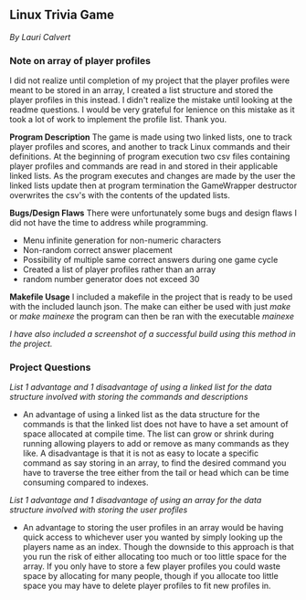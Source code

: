 ## Linux Trivia Game
*By Lauri Calvert*

### Note on array of player profiles
I did not realize until completion of my project that the player profiles were meant to be stored in an array, I created a list structure and stored the player profiles in this instead. I didn't realize the mistake until looking at the readme questions. I would be very grateful for lenience on this mistake as it took a lot of work to implement the profile list. Thank you.

**Program Description**
The game is made using two linked lists, one to track player profiles and scores, and another to track Linux commands and their definitions. At the beginning of program execution two csv files containing player profiles and commands are read in and stored in their applicable linked lists. As the program executes and changes are made by the user the linked lists update then at program termination the GameWrapper destructor overwrites the csv's with the contents of the updated lists.

**Bugs/Design Flaws**
There were unfortunately some bugs and design flaws I did not have the time to address while programming. 
- Menu infinite generation for non-numeric characters
- Non-random correct answer placement
- Possibility of multiple same correct answers during one game cycle
- Created a list of player profiles rather than an array
- random number generator does not exceed 30

**Makefile Usage**
I included a makefile in the project that is ready to be used with the included launch json. The make can either be used with just *make* or *make mainexe* the program can then be ran with the executable *mainexe*

*I have also included a screenshot of a successful build using this method in the project.*

### Project Questions

*List 1 advantage and 1 disadvantage of using a linked list for the data structure involved with storing the commands and descriptions*
- An advantage of using a linked list as the data structure for the commands is that the linked list does not have to have a set amount of space allocated at compile time. The list can grow or shrink during running allowing players to add or remove as many commands as they like. A disadvantage is that it is not as easy to locate a specific command as say storing in an array, to find the desired command you have to traverse the tree either from the tail or head which can be time consuming compared to indexes.

*List 1 advantage and 1 disadvantage of using an array for the data structure involved with storing the user profiles*
- An advantage to storing the user profiles in an array would be having quick access to whichever user you wanted by simply looking up the players name as an index. Though the downside to this approach is that you run the risk of either allocating too much or too little space for the array. If you only have to store a few player profiles you could waste space by allocating for many people, though if you allocate too little space you may have to delete player profiles to fit new profiles in.